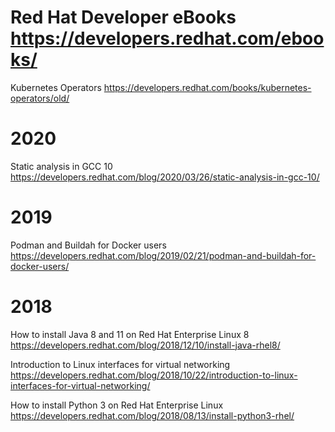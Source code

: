 
# Red Hat Developer eBooks https://developers.redhat.com/ebooks/

Kubernetes Operators https://developers.redhat.com/books/kubernetes-operators/old/

# 2020

Static analysis in GCC 10 https://developers.redhat.com/blog/2020/03/26/static-analysis-in-gcc-10/

# 2019

Podman and Buildah for Docker users https://developers.redhat.com/blog/2019/02/21/podman-and-buildah-for-docker-users/

# 2018

How to install Java 8 and 11 on Red Hat Enterprise Linux 8 https://developers.redhat.com/blog/2018/12/10/install-java-rhel8/

Introduction to Linux interfaces for virtual networking https://developers.redhat.com/blog/2018/10/22/introduction-to-linux-interfaces-for-virtual-networking/

How to install Python 3 on Red Hat Enterprise Linux https://developers.redhat.com/blog/2018/08/13/install-python3-rhel/
